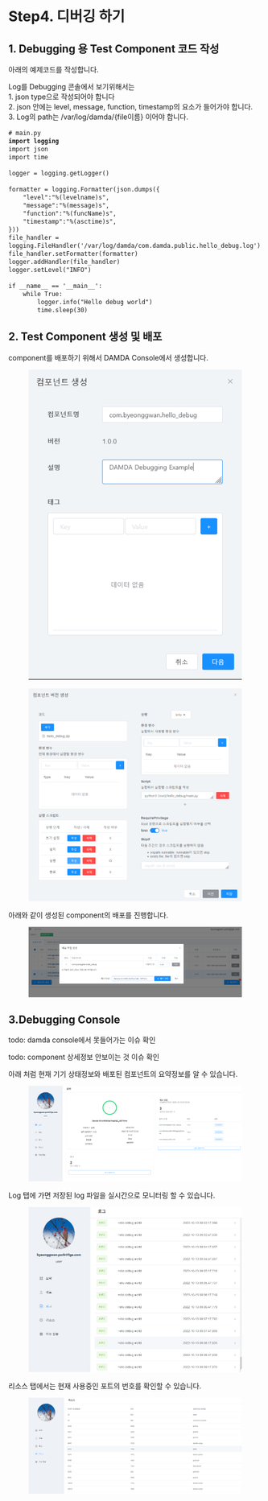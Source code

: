 # Step4. 디버깅 하기

## 1. Debugging 용 Test Component 코드 작성

아래의 예제코드를 작성합니다.

Log를 Debugging 콘솔에서 보기위해서는\
&#x20;   1\.  json type으로 작성되어야 합니다\
&#x20;   2\. json 안에는 level, message, function, timestamp의 요소가 들어가야 합니다.\
&#x20;   3\. Log의 path는 /var/log/damda/{file이름} 이어야 합니다.

<pre><code># main.py
<strong>import logging
</strong>import json
import time

logger = logging.getLogger()

formatter = logging.Formatter(json.dumps({
    "level":"%(levelname)s",
    "message":"%(message)s",
    "function":"%(funcName)s",
    "timestamp":"%(asctime)s",
}))
file_handler = logging.FileHandler('/var/log/damda/com.damda.public.hello_debug.log')
file_handler.setFormatter(formatter)
logger.addHandler(file_handler)
logger.setLevel("INFO")

if __name__ == '__main__':
    while True:
        logger.info("Hello debug world")
        time.sleep(30)</code></pre>

## 2. Test Component 생성 및 배포

component를 배포하기 위해서 DAMDA Console에서 생성합니다.

<figure><img src="../.gitbook/assets/image (16).png" alt=""><figcaption></figcaption></figure>

<figure><img src="../.gitbook/assets/image (8).png" alt=""><figcaption></figcaption></figure>

아래와 같이 생성된 component의 배포를 진행합니다.

<figure><img src="../.gitbook/assets/image (10) (1) (1).png" alt=""><figcaption></figcaption></figure>

## 3.Debugging Console

todo: damda console에서 못들어가는 이슈 확인

todo: component 상세정보 안보이는 것 이슈 확인

아래 처럼 현재 기기 상태정보와 배포된 컴포넌트의 요약정보를 알 수 있습니다.

<figure><img src="../.gitbook/assets/image (4).png" alt=""><figcaption></figcaption></figure>

Log 탭에 가면 저장된 log 파일을 실시간으로 모니터링 할 수 있습니다.

<figure><img src="../.gitbook/assets/image (7) (2).png" alt=""><figcaption></figcaption></figure>

리소스 탭에서는 현재 사용중인 포트의 번호를 확인할 수 있습니다.

<figure><img src="../.gitbook/assets/image (6) (2).png" alt=""><figcaption></figcaption></figure>
